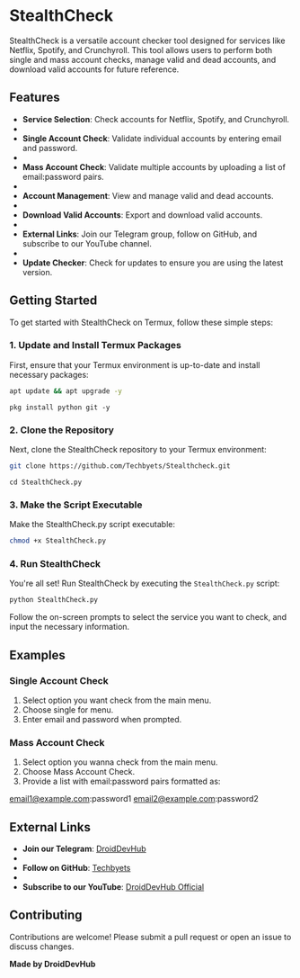 # StealthCheck

StealthCheck is a versatile account checker tool designed for services like Netflix, Spotify, and Crunchyroll. This tool allows users to perform both single and mass account checks, manage valid and dead accounts, and download valid accounts for future reference.

## Features

- **Service Selection**: Check accounts for Netflix, Spotify, and Crunchyroll.
- 
- **Single Account Check**: Validate individual accounts by entering email and password.
- 
- **Mass Account Check**: Validate multiple accounts by uploading a list of email:password pairs.
- 
- **Account Management**: View and manage valid and dead accounts.
- 
- **Download Valid Accounts**: Export and download valid accounts.
- 
- **External Links**: Join our Telegram group, follow on GitHub, and subscribe to our YouTube channel.
- 
- **Update Checker**: Check for updates to ensure you are using the latest version.

## Getting Started

To get started with StealthCheck on Termux, follow these simple steps:

### 1. Update and Install Termux Packages

First, ensure that your Termux environment is up-to-date and install necessary packages:

```bash
apt update && apt upgrade -y
```
```
pkg install python git -y
```

### 2. Clone the Repository

Next, clone the StealthCheck repository to your Termux environment:

```bash
git clone https://github.com/Techbyets/Stealthcheck.git
```

```
cd StealthCheck.py
```

### 3. Make the Script Executable

Make the StealthCheck.py script executable:

```bash
chmod +x StealthCheck.py
```

### 4. Run StealthCheck

You're all set! Run StealthCheck by executing the `StealthCheck.py` script:

```bash
python StealthCheck.py
```

Follow the on-screen prompts to select the service you want to check, and input the necessary information.

## Examples

### Single Account Check

1. Select option you want check from the main menu.
2. Choose single for menu.
3. Enter email and password when prompted.

### Mass Account Check

1. Select option you wanna check from the main menu.
2. Choose Mass Account Check.
3. Provide a list with email:password pairs formatted as:

email1@example.com:password1
email2@example.com:password2

## External Links

- **Join our Telegram**: [DroidDevHub](https://t.me/DroidDevHub)
- 
- **Follow on GitHub**: [Techbyets](https://github.com/Techbyets)
- 
- **Subscribe to our YouTube**: [DroidDevHub Official](https://youtube.com/@droiddevhub_official?si=TU5H1RDZyh5Dncnb)

## Contributing

Contributions are welcome! Please submit a pull request or open an issue to discuss changes.


**Made by DroidDevHub**
